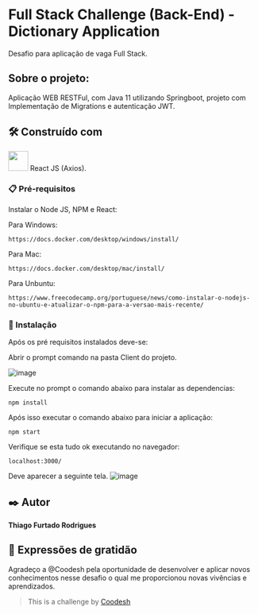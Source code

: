 # Full Stack Challenge (Back-End) - Dictionary Application
Desafio para aplicação de vaga Full Stack.

## Sobre o projeto:
Aplicação WEB RESTFul, com Java 11 utilizando Springboot, projeto com Implementação de Migrations e autenticação JWT.

## 🛠️ Construído com

<img src="https://img.icons8.com/offices/344/react.png" width="40" height="40"/>  React JS (Axios). 


### 📋 Pré-requisitos

Instalar o Node JS, NPM e React:

Para Windows: 
```
https://docs.docker.com/desktop/windows/install/
```

Para Mac: 
```
https://docs.docker.com/desktop/mac/install/
```

Para Unbuntu:
```
https://www.freecodecamp.org/portuguese/news/como-instalar-o-nodejs-no-ubuntu-e-atualizar-o-npm-para-a-versao-mais-recente/
```

### 🔧 Instalação

Após os pré requisitos instalados deve-se:

Abrir o prompt comando na pasta Client do projeto.

![image](https://user-images.githubusercontent.com/72176866/171312092-d571a63f-8c82-4f31-9fed-8a2ca0106006.png)

Execute no prompt o comando abaixo para instalar as dependencias:
```
npm install
```

Após isso executar o comando abaixo para iniciar a aplicação:

```
npm start
```

Verifique se esta tudo ok executando no navegador: 

```
localhost:3000/
```

Deve aparecer a seguinte tela.
![image](https://user-images.githubusercontent.com/72176866/171312266-110265ff-0fa0-4343-8c4b-6d0fc5408192.png)


## ✒️ Autor
**Thiago Furtado Rodrigues**

## 🎁 Expressões de gratidão
Agradeço a @Coodesh pela oportunidade de desenvolver e aplicar novos conhecimentos nesse desafio o qual me proporcionou novas vivências e aprendizados.

> This is a challenge by <a href="https://coodesh.com">Coodesh</a> 
